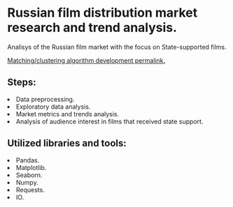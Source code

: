 # Russian film distribution market research and trend analysis.
Analisys of the Russian film market with the focus on State-supported films.<br>

[Matching/clustering algorithm development permalink.](https://github.com/mrBrain101/Yandex_Practicum_projects/blob/5d8315871d57483f075170081cff15100312ff6d/Matching/Ya_Practicum_ML_Workshop_Matching_final.ipynb)

## Steps:
<li>Data preprocessing.
<li>Exploratory data analysis.
<li>Market metrics and trends analysis.
<li>Analysis of audience interest in films that received state support.
  
## Utilized libraries and tools:
<li>Pandas.
<li>Matplotlib.
<li>Seaborn.
<li>Numpy.
<li>Requests.
<li>IO.
